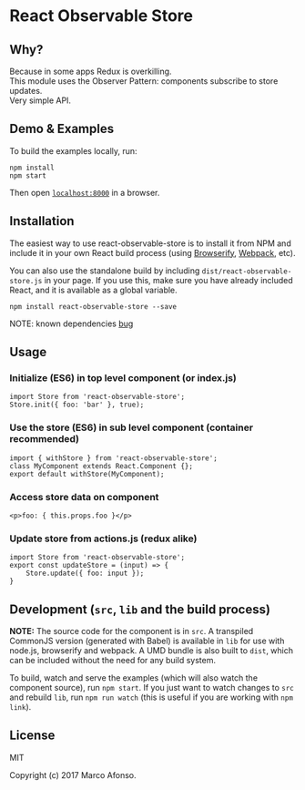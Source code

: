# React Observable Store

## Why?
Because in some apps Redux is overkilling.  
This module uses the Observer Pattern: components subscribe to store updates.  
Very simple API.  

## Demo & Examples

To build the examples locally, run:

```
npm install
npm start
```

Then open [`localhost:8000`](http://localhost:8000) in a browser.


## Installation

The easiest way to use react-observable-store is to install it from NPM and include it in your own React build process (using [Browserify](http://browserify.org), [Webpack](http://webpack.github.io/), etc).

You can also use the standalone build by including `dist/react-observable-store.js` in your page. If you use this, make sure you have already included React, and it is available as a global variable.

```
npm install react-observable-store --save
```

NOTE: known dependencies [bug](https://github.com/JedWatson/generator-react-component/issues/15)


## Usage

### Initialize (ES6) in top level component (or index.js)

```
import Store from 'react-observable-store';
Store.init({ foo: 'bar' }, true);
```

### Use the store (ES6) in sub level component (container recommended)
```
import { withStore } from 'react-observable-store';
class MyComponent extends React.Component {};
export default withStore(MyComponent);
```

### Access store data on component
```
<p>foo: { this.props.foo }</p>
```

### Update store from actions.js (redux alike)
```
import Store from 'react-observable-store';
export const updateStore = (input) => {
    Store.update({ foo: input });
}
```

## Development (`src`, `lib` and the build process)

**NOTE:** The source code for the component is in `src`. A transpiled CommonJS version (generated with Babel) is available in `lib` for use with node.js, browserify and webpack. A UMD bundle is also built to `dist`, which can be included without the need for any build system.

To build, watch and serve the examples (which will also watch the component source), run `npm start`. If you just want to watch changes to `src` and rebuild `lib`, run `npm run watch` (this is useful if you are working with `npm link`).

## License

MIT

Copyright (c) 2017 Marco Afonso.
